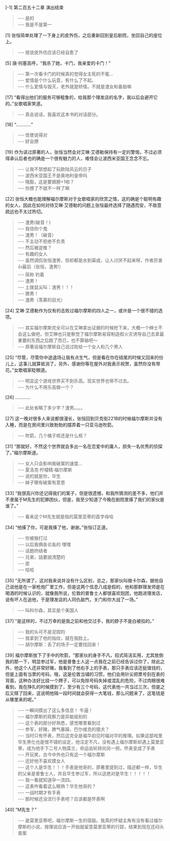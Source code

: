 
[-1] 第二百五十二章 演出结束
>--- 是的<br>
>--- 我是不是第一<br>

[1] 张恒简单处理了一下身上的皮外伤，之后重新回到皇后剧院，坐回自己的座位上。
>--- 按说皮外伤应该已经自愈了<br>

[5] 唐·何塞高呼，“我杀了她，卡门，我亲爱的卡门！”
>--- 第一次看卡门的时候真的觉得女主死的不冤…<br>
>--- 爱情是个什么玩意，有什么了不起。<br>
>--- 什么爱情与毁灭，老外就是矫情。不就是渣女和备胎嘛<br>

[17] “看得出他们的服务可够粗鲁的，给我那个理发店的名字，我以后会避开它的。”女歌唱家笑道。
>--- 真会说话，我喜欢这本书的对话部分。<br>

[18] “…………”
>--- 信使说得对<br>
>--- 好会撩<br>

[19] 作为读过原著的人，张恒当然会对艾琳·艾德勒保持有一定的警惕，不过必须得承认后者也的确是一个很有魅力的人，难怪会让波西米亚国王念念不忘。
>--- 让我不禁想起了玩欧陆风云的日子<br>
>--- 波西米亚国王不是奥地利皇帝吗<br>
>--- 哦豁，这是要翅膀+1啦？<br>
>--- 你撩了不就不一样了嘛<br>

[22] 张恒大概也能理解福尔摩斯对于女歌唱家的欣赏之情，这的确是个聪明有趣的女人，因此在如何对待艾琳·艾德勒的问题上张恒最终选择了随遇而安，不故意疏远也不太过热切。
>--- 渣男(破音！)<br>
>--- 我信你个鬼<br>
>--- 渣男！（破音）<br>
>--- 不主动不拒绝不负责<br>
>--- 然后被逆推？<br>
>--- 有趣的女人<br>
>--- 虽然调侃张恒渣男，但却都是水到渠成，让人讨厌不起来呀，作者厉害👍最后（张恒，渣男!）<br>
>--- 简称 钓着<br>
>--- 渣男！<br>
>--- 土拨鼠尖叫：渣男！！！<br>
>--- 猹男！<br>
>--- 渣男（羡慕的目光）<br>

[24] 艾琳·艾德勒作为仅有的击败过福尔摩斯的四人之一，或许是一个很不错的选项。
>--- 其实福尔摩斯完全可以在艾琳拿出证据的时候抢下来，大概一个绅士不会这么做吧，但艾琳也只是察觉了福尔摩斯易容制造假火灾诱导自己去拿最重要的东西之后跑了而已，也不算输吧～<br>
>--- 原著说福尔摩斯自己说过败给一个女人和几个男人<br>

[25] “尽管，尽管你中途退场让我有点生气，但是看在你在结尾的时候又回来的份儿上，这事儿就算抵消了，另外，感谢你等在屋外对我表示祝贺，虽然你没有带花。”女歌唱家眨眼道。
>--- 明显这个游戏世界买不到乐高。现实世界也带不过去。<br>
>--- 为什么不用乐高做一个？<br>

[26] …………
>--- 此处省略了多少字？渣男。。。。<br>

[27] 这一晚对很多人来说都很漫长，张恒回到贝克街221B的时候福尔摩斯并没有入睡，而是在房间里兴致勃勃的摆弄着一只亚马逊吹箭。
>--- 吹箭，几个橘子核还是什么核？<br>

[31] “那就好，不然这个世界就会多出一名在恋爱中的庸人，损失一名优秀的侦探了。”福尔摩斯道。
>--- 女人只会影响我破案的速度...<br>
>--- 夏洛克·柠檬精·福尔摩斯<br>
>--- 说的就是你，华生<br>
>--- 妹子哪有破案有意思<br>

[33] “我很高兴你还记得我们的案子，但是很遗憾，和我所猜测的差不多，他们并不隶属于M先生的犯罪团伙，但是，我至少知道了今晚在剧院里揍了我们的家伙是谁了。”
>--- 看来这个M先生就是指的莫里亚蒂的首字母哈<br>

[34] “他揍了你，可是我揍了他，谢谢。”张恒订正道。
>--- 你被猴打过<br>
>--- 以后我俩各论各的    嘿嘿<br>
>--- 话题终结者<br>
>--- 兄弟，話要說清楚的<br>
>--- 皮<br>
>--- 哈哈<br>

[35] “无所谓了，这对我来说并没有什么区别，总之，那家伙叫做卡尔森，据他自己说他是在一家枪炮厂里工作，但是这两个信息八成是假的，他和那群理发师是在喝酒的时候认识的，就像我所说，伦敦的普鲁士人都很喜欢抱团，他跑进理发店，说有坏人在追他，于是理发店的人同仇敌忾，关门和你大战了一场。”
>--- 叫科尔森，其实是个美国人<br>

[37] “是这样的，不过万幸的是我之前和他交过手，我的脖子不是白被掐的。”
>--- 我的头可不是泥捏的<br>
>--- 我拿到了他的指纹，就在我脸上。<br>
>--- 胡尔摩斯：丢了的场子一定要找回来！<br>

[39] 福尔摩斯放下了手中的吹箭，“那家伙的身手不凡，招式简洁实用，尤其放倒我的那一下，明显参过军，他是普鲁士人这一点我在之前已经告诉过你了，除此之外，他这个人还非常好赌，我看到了他右手上的手表，那只手表应该还挺值钱的，但是上面有当票的号码，哦，这是伦敦当铺的习惯，他们会用针尖把票号刻在表的背面，这种办法好比挂一个牌子，可以免除号码失掉或混乱的危险，不过肉眼很难看到，我在挣扎的时候摸到了，至少有三个号码，这代表他一共当过三次，但是之后又赎了回来，这说明他隔一段时间就会获得一大笔钱，那么问题来了，这笔钱是从哪里来的呢。”
>--- 一瞬间摸出了这么多信息！
牛逼！<br>
>--- 福尔摩斯的观察力是异能级别的<br>
>--- 这个表的部分好熟悉，感觉哪里看到过<br>
>--- 参军，好赌，脾气暴躁，巴尔维克的猎犬？<br>
>--- 当时只有怀表，然后这完全是福华初见时福对华的推理。如果这部戏里华生黑化也是很不错的设定，他注定不凡，没有遇上福尔摩斯却遇上莫里亚蒂，成为他手下二号人物莫兰，命运齿轮转向另一侧，怀表变成了手表<br>
>--- 开玩笑，古今中外也只有这一个福尔摩斯<br>
>--- 还好他不喜欢摸女人<br>
>--- 这个人是华生！！！手表是他哥的，原著里提到过，描述都一样，华生的父亲是普鲁士人，并且华生参过军，所以这绝对是华生！！！！！<br>
>--- 我一看就知道孕一流四。<br>
>--- 这表咋看着这么眼熟？华生他哥的？<br>
>--- 一战时期才有手表<br>
>--- 那时候还没流行手表吧？应该都是怀表啊<br>

[40] “M先生？”
>--- 是莫里亚蒂吧，福尔摩斯一生的宿敌。我真的怀疑主角有没有看过福尔摩斯的小说，按理说应该一开始就留意莫里亚蒂的行踪，结果到现在还闷头查案<br>
